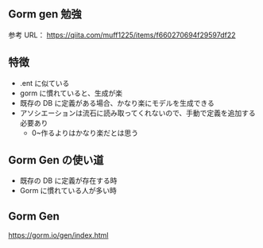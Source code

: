 ## Gorm gen 勉強

参考 URL：
https://qiita.com/muff1225/items/f660270694f29597df22

## 特徴

- .ent に似ている
- gorm に慣れていると、生成が楽
- 既存の DB に定義がある場合、かなり楽にモデルを生成できる
- アソシエーションは流石に読み取ってくれないので、手動で定義を追加する必要あり
  - 0~作るよりはかなり楽だとは思う

## Gorm Gen の使い道

- 既存の DB に定義が存在する時
- Gorm に慣れている人が多い時

## Gorm Gen

https://gorm.io/gen/index.html
